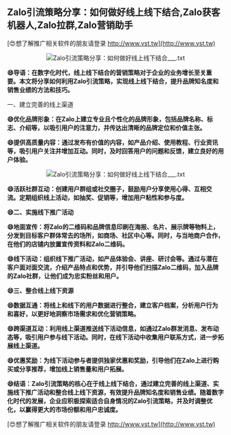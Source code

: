 ## **Zalo引流策略分享：如何做好线上线下结合,Zalo获客机器人,Zalo拉群,Zalo营销助手**

[😍想了解推广相关软件的朋友请登录 http://www.vst.tw](http://www.vst.tw)

 <center><img src="https://vst.tw/MP4/tuiguang/png/5.png" alt="Zalo引流策略分享：如何做好线上线下结合___.txt"></center>

**😄导语：在数字化时代，线上线下结合的营销策略对于企业的业务增长至关重要。本文将分享如何利用Zalo引流策略，实现线上线下结合，提升品牌知名度和销售业绩的方法和技巧。**

一、建立完善的线上渠道

**😄优化品牌形象：在Zalo上建立专业且个性化的品牌形象，包括品牌名称、标志、介绍等，以吸引用户的注意力，并传达出清晰的品牌定位和价值主张。**

**😄提供高质量内容：通过发布有价值的内容，如产品介绍、使用教程、行业资讯等，吸引用户关注并增加互动。同时，及时回答用户的问题和反馈，建立良好的用户体验。**

 <center><img src="https://vst.tw/MP4/tuiguang/png/0.png" alt="Zalo引流策略分享：如何做好线上线下结合___.txt"></center>

**😄活跃社群互动：创建用户群组或社交圈子，鼓励用户分享使用心得、互相交流。定期组织线上活动，如抽奖、促销等，增加用户粘性和参与度。**

**😄二、实施线下推广活动**

**😄地面宣传：将Zalo的二维码和品牌信息印刷在海报、名片、展示牌等物料上，分发到目标客户群体常去的场所，如商场、社区中心等。同时，与当地商户合作，在他们的店铺内放置宣传资料和Zalo二维码。**

**😄线下活动：组织线下推广活动，如产品体验会、讲座、研讨会等。通过与潜在客户面对面交流，介绍产品特点和优势，并引导他们扫描Zalo二维码，加入品牌的Zalo社群，让他们成为忠实粉丝和用户。**

**😄三、整合线上线下资源**

**😄数据互通：将线上和线下的用户数据进行整合，建立客户档案，分析用户行为和喜好，以更好地洞察市场需求和优化营销策略。**

**😄跨渠道互动：利用线上渠道推送线下活动信息，如通过Zalo群发消息、发布动态等，吸引用户参与线下活动。同时，在线下活动中收集用户联系方式，进一步拓展线上渠道。**

**😄优惠奖励：为线下活动参与者提供独家优惠和奖励，引导他们在Zalo上进行购买或分享推荐，增加线上销售量和用户拓展。**

**😄结语：Zalo引流策略的核心在于线上线下结合，通过建立完善的线上渠道、实施线下推广活动和整合线上线下资源，有效提升品牌知名度和销售业绩。随着数字化时代的发展，企业应积极探索适合自身情况的Zalo引流策略，并及时调整优化，以赢得更大的市场份额和用户忠诚度。**

[😍想了解推广相关软件的朋友请登录 http://www.vst.tw](http://www.vst.tw)



